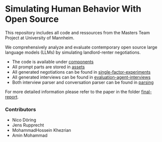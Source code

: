 # Simulating Human Behavior With Open Source
This repository includes all code and ressources from the Masters Team Project at University of Mannheim.

We comprehensively analyze and evaluate contemporary open
source large language models (LLMs) by simulating landlord-renter negotiations.

- The code is available under [components](/components/)
- All prompt parts are stored in [assets](/assets/)
- All generated negotiations can be found in [single-factor-experiments](/single-factor-experiments/)
- All generated interviews can be found in [evaluation-agent-interviews](/evaluation-agent-interviews/)
- Both interview parser and conversation parser can be found in  [parsing](/parsing/)

For more detailed information please refer to the paper in the folder [final-report](/final-report/).

### Contributors
- Nico Döring
- Jens Rupprecht
- MohammadHossein Khezrian
- Amin Mohammad

